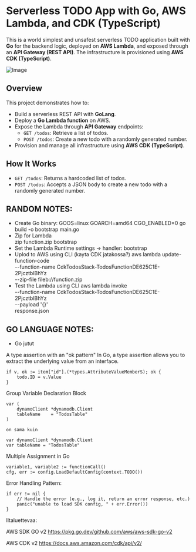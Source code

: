 # Serverless TODO App with Go, AWS Lambda, and CDK (TypeScript)

This is a world simplest and unsafest serverless TODO application built with **Go** for the backend logic, deployed on **AWS Lambda**, and exposed through an **API Gateway (REST API)**. The infrastructure is provisioned using **AWS CDK (TypeScript)**.

![Image](https://github.com/user-attachments/assets/6e7e6757-ad4c-4a41-8600-fb9ddbe12a28)

## Overview

This project demonstrates how to:
- Build a serverless REST API with **GoLang**.
- Deploy a **Go Lambda function** on AWS.
- Expose the Lambda through **API Gateway** endpoints:
  - `GET /todos`: Retrieve a list of todos.
  - `POST /todos`: Create a new todo with a randomly generated number.
- Provision and manage all infrastructure using **AWS CDK (TypeScript)**.

## How It Works

- `GET /todos`: Returns a hardcoded list of todos.
- `POST /todos`: Accepts a JSON body to create a new todo with a randomly generated number.


## RANDOM NOTES:

- Create Go binary: 
GOOS=linux GOARCH=amd64 CGO_ENABLED=0 go build -o bootstrap main.go
- Zip for Lambda   
zip function.zip bootstrap
- Set the Lambda Runtime settings -> handler: 
bootstrap
- Uplod to AWS using CLI (kayta CDK jatakossa?)
aws lambda update-function-code \
  --function-name CdkTodosStack-TodosFunctionDE625C1E-2PjcztblBhYz \
  --zip-file fileb://function.zip
- Test the Lambda using CLI
aws lambda invoke \
  --function-name CdkTodosStack-TodosFunctionDE625C1E-2PjcztblBhYz \
  --payload '{}' \
  response.json


## GO LANGUAGE NOTES:
- Go jutut

A type assertion with an "ok pattern"
In Go, a type assertion allows you to extract the underlying value from an interface.

```
if v, ok := item["id"].(*types.AttributeValueMemberS); ok {
	todo.ID = v.Value
}
```

Group Variable Declaration Block

```
var (
	dynamoClient *dynamodb.Client
	tableName    = "TodosTable"
)

on sama kuin

var dynamoClient *dynamodb.Client
var tableName = "TodosTable"
```

Multiple Assignment in Go
```
variable1, variable2 := functionCall()
cfg, err := config.LoadDefaultConfig(context.TODO())

```

Error Handling Pattern:
```
if err != nil {
    // Handle the error (e.g., log it, return an error response, etc.)
    panic("unable to load SDK config, " + err.Error())
}
```


Iltaluettevaa:

AWS SDK GO v2
https://pkg.go.dev/github.com/aws/aws-sdk-go-v2

AWS CDK v2
https://docs.aws.amazon.com/cdk/api/v2/
